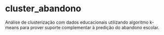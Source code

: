 # cluster_abandono
Análise de clusterização com dados educacionais utilizando algoritmo k-means para prover suporte complementar à predição do abandono escolar.
